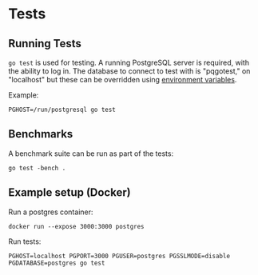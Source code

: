 # Tests

## Running Tests

`go test` is used for testing. A running PostgreSQL
server is required, with the ability to log in. The
database to connect to test with is "pqgotest," on
"localhost" but these can be overridden using [environment
variables](https://www.postgresql.org/docs/9.3/static/libpq-envars.html).

Example:

	PGHOST=/run/postgresql go test

## Benchmarks

A benchmark suite can be run as part of the tests:

	go test -bench .

## Example setup (Docker)

Run a postgres container:

```
docker run --expose 3000:3000 postgres
```

Run tests:

```
PGHOST=localhost PGPORT=3000 PGUSER=postgres PGSSLMODE=disable PGDATABASE=postgres go test
```
